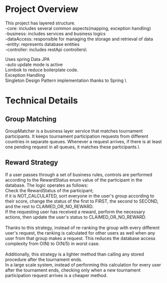 # Project Overview
This project has layered structure. \
  -core:  includes several common aspects(mapping, exception handling)\
  -business: includes services and business logics\
  -dataAccess: responsible for managing the storage and retrieval of data \
  -entity: represents database entities\
  -controller: includes restApi controllers\

Uses spring Data JPA \
  -auto update mode is active\
Lombok to reduce boilerplate code.\
Exception Handling \
Singleton Design Pattern implementation thanks to Spring \
# Technical Details
## Group Matching
GroupMatcher is a business layer service that matches tournament participants. It keeps tournament participation requests from different countries in separate queues. Whenever a request arrives, if there is at least one pending request in all queues, it matches these participants.\
## Reward Strategy
If a user passes through a set of business rules, controls are performed according to the RewardStatus enum value of the participant in the database. The logic operates as follows: \
Check the RewardStatus of the participant; \
if it is NOT_CALCULATED, sort everyone in the user's group according to their score, change the status of the first to FIRST, the second to SECOND, and the rest to CLAIMED_OR_NO_REWARD. \
If the requesting user has received a reward, perform the necessary actions, then update the user's status to CLAIMED_OR_NO_REWARD. \
\
Thanks to this strategy, instead of re-ranking the group with every different user's request, the ranking is calculated for other users as well when any user from that group makes a request. This reduces the database access complexity from O(N) to O(N/5) in worst case.\
\
Additionally, this strategy is a lighter method than calling any stored procedure after the tournament ends.\
In a large scale system, instead of performing this calculation for every user after the tournament ends, checking only when a new tournament participation request arrives is a cheaper method.
